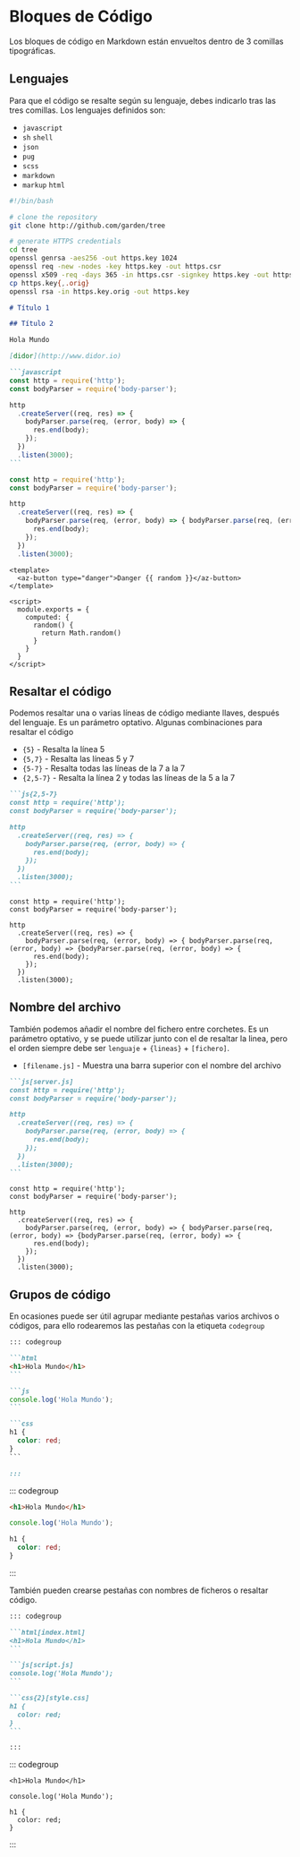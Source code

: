 # Bloques de Código

Los bloques de código en Markdown están envueltos dentro de 3 comillas tipográficas.

## Lenguajes

Para que el código se resalte según su lenguaje, debes indicarlo tras las tres comillas. Los lenguajes definidos son:

- `javascript`
- `sh` `shell`
- `json`
- `pug`
- `scss`
- `markdown`
- `markup` `html`

```sh
#!/bin/bash

# clone the repository
git clone http://github.com/garden/tree

# generate HTTPS credentials
cd tree
openssl genrsa -aes256 -out https.key 1024
openssl req -new -nodes -key https.key -out https.csr
openssl x509 -req -days 365 -in https.csr -signkey https.key -out https.crt
cp https.key{,.orig}
openssl rsa -in https.key.orig -out https.key
```

```markdown
# Título 1

## Título 2

Hola Mundo

[didor](http://www.didor.io)
```

````markdown
```javascript
const http = require('http');
const bodyParser = require('body-parser');

http
  .createServer((req, res) => {
    bodyParser.parse(req, (error, body) => {
      res.end(body);
    });
  })
  .listen(3000);
```
````

```javascript
const http = require('http');
const bodyParser = require('body-parser');

http
  .createServer((req, res) => {
    bodyParser.parse(req, (error, body) => { bodyParser.parse(req, (error, body) => {bodyParser.parse(req, (error, body) => {
      res.end(body);
    });
  })
  .listen(3000);
```

```vue
<template>
  <az-button type="danger">Danger {{ random }}</az-button>
</template>

<script>
  module.exports = {
    computed: {
      random() {
        return Math.random()
      }
    }
  }
</script>
```

## Resaltar el código

Podemos resaltar una o varias líneas de código mediante llaves, después del lenguaje. Es un parámetro optativo. Algunas combinaciones para resaltar el código

- `{5}` - Resalta la línea 5
- `{5,7}` - Resalta las líneas 5 y 7
- `{5-7}` - Resalta todas las líneas de la 7 a la 7
- `{2,5-7}` - Resalta la línea 2 y todas las líneas de la 5 a la 7

````markdown
```js{2,5-7}
const http = require('http');
const bodyParser = require('body-parser');

http
  .createServer((req, res) => {
    bodyParser.parse(req, (error, body) => {
      res.end(body);
    });
  })
  .listen(3000);
```
````

```js{2,5-7}
const http = require('http');
const bodyParser = require('body-parser');

http
  .createServer((req, res) => {
    bodyParser.parse(req, (error, body) => { bodyParser.parse(req, (error, body) => {bodyParser.parse(req, (error, body) => {
      res.end(body);
    });
  })
  .listen(3000);
```

## Nombre del archivo

También podemos añadir el nombre del fichero entre corchetes. Es un parámetro optativo, y se puede utilizar junto con el de resaltar la linea, pero el orden siempre debe ser `lenguaje` + `{lineas}` + `[fichero]`.

- `[filename.js]` - Muestra una barra superior con el nombre del archivo

````markdown
```js[server.js]
const http = require('http');
const bodyParser = require('body-parser');

http
  .createServer((req, res) => {
    bodyParser.parse(req, (error, body) => {
      res.end(body);
    });
  })
  .listen(3000);
```
````

```js[server.js]
const http = require('http');
const bodyParser = require('body-parser');

http
  .createServer((req, res) => {
    bodyParser.parse(req, (error, body) => { bodyParser.parse(req, (error, body) => {bodyParser.parse(req, (error, body) => {
      res.end(body);
    });
  })
  .listen(3000);
```

## Grupos de código

En ocasiones puede ser útil agrupar mediante pestañas varios archivos o códigos, para ello rodearemos las pestañas con la etiqueta `codegroup`

````markdown
::: codegroup

```html
<h1>Hola Mundo</h1>
```

```js
console.log('Hola Mundo');
```

```css
h1 {
  color: red;
}
```

:::
````

::: codegroup

```html
<h1>Hola Mundo</h1>
```

```js
console.log('Hola Mundo');
```

```css
h1 {
  color: red;
}
```

:::

También pueden crearse pestañas con nombres de ficheros o resaltar código.

````markdown
::: codegroup

```html[index.html]
<h1>Hola Mundo</h1>
```

```js[script.js]
console.log('Hola Mundo');
```

```css{2}[style.css]
h1 {
  color: red;
}
```

:::
````

::: codegroup

```html[index.html]
<h1>Hola Mundo</h1>
```

```js[script.js]
console.log('Hola Mundo');
```

```css{2}[style.css]
h1 {
  color: red;
}
```

:::
